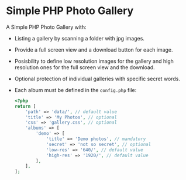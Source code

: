 # Simple PHP Photo Gallery

A Simple PHP Photo Gallery with:

- Listing a gallery by scanning a folder with jpg images.
- Provide a full screen view and a download button for each image.
- Posisbility to define low resolution images for the gallery and high resolution ones for the full screen view and the download.
- Optional protection of individual galleries with specific secret words.
- Each album must be defined in the `config.php` file:

  ```php
  <?php
  return [
      'path' => 'data/', // default value
      'title' => 'My Photos', // optional
      'css' => 'gallery.css', // optional
      'albums' => [
          'demo' => [
              'title' => 'Demo photos', // mandatory
              'secret' => 'not so secret', // optional
              'low-res' => '640/', // default value
              'high-res' => '1920/', // default value
          ],
      ],
  ];
  ```
